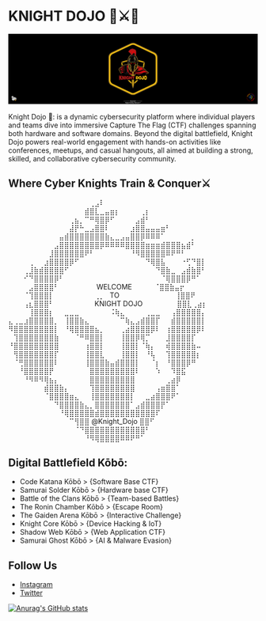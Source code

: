 # KNIGHT DOJO 🏯⚔️🥷
<img src="/knight.png"/>



Knight Dojo 🏯: is a dynamic cybersecurity platform where individual players and teams dive into immersive Capture The Flag (CTF) challenges spanning both hardware and software domains. Beyond the  digital battlefield, Knight Dojo powers real-world engagement with hands-on activities like conferences, meetups, and casual hangouts, all aimed at building a strong, skilled, and collaborative cybersecurity community.

## Where Cyber Knights Train & Conquer⚔️

⠀⠀⠀⠀⠀⠀⠀⠀⠀⠀⠀⠀⠀⠀⠀⠀⢀⣠⠇⠀⠀⠀⠀⠀⠀⠀⠀⠀⠀⠀⠀⠀⠀⠀⠀⠀⠀⠀⠀
⠀⠀⠀⠀⠀⠀⠀⠀⠀⠀⠀⠀⠀⠀⠀⣾⣿⣇⣀⣤⣶⡆⠀⠀⠀⠀⢀⡆⠀⠀⠀⠀⠀⠀⠀⠀⠀⠀⠀
⠀⠀⠀⠀⠀⠀⠀⠀⠀⠀⠀⠀⢀⣦⡀⠉⠛⢿⣿⡿⠋⠀⠀⠀⠀⣠⣾⠃⠀⠀⠀⠀⠀⠀⠀⠀⠀⠀⠀
⠀⠀⠀⠀⠀⠀⠀⠀⠀⠀⠀⠀⣼⡟⠓⣀⣠⣿⣿⠇⠀⠀⠀⠀⣰⣿⣿⣤⣤⣤⣶⠃⠀⠀⠀⠀⠀⠀⠀
⠀⠀⠀⠀⠀⠀⠀⠀⠀⠀⣤⣾⣿⣿⣿⣿⣿⣿⣿⣷⣄⣀⣠⣤⣿⣿⡿⠿⠿⠿⠁⠀⠀⠀⠀⠀⡀⠀⠀
⠀⠀⠀⠀⠀⠀⠀⠀⠀⣠⣿⣿⣿⣿⣿⣿⣿⣿⡿⠿⠿⠿⠿⣿⣿⣿⣿⣶⣶⣶⣾⣿⣿⣿⣦⣾⠃⠀⠀
⠀⠀⠀⠀⠀⠀⠀⠀⣸⣿⣿⣿⣿⣿⣿⠟⠃⠀⠀⠀⠀⠀⠀⠀⠘⠻⣿⣿⣿⣿⣿⠿⠟⠛⠃⠀⠀⠀⠀
⠀⠀⠀⠀⢀⠀⠀⣰⣿⣿⣿⣿⡿⠋⠀⠀⠀⠀⠀⠀⠀⠀⠀⠀⠀⠀⠀⠙⢿⣿⣧⠀⠀⠀⠐⢋⠙⣿⡇
⠀⠀⠀⢀⣸⣷⣾⣿⣿⣿⣿⠋⠀⠀⠀⠀⠀⠀⠀⠀⠀⠀⠀⠀⠀⠀⠀⠀⠀⠙⣿⣷⣀⠀⣠⣾⣷⣿⠃
⠀⠀⠀⠊⠙⣿⣿⣿⣿⡿⠃⠀⠀⠀⠀⠀⠀⠀⠀⠀⠀⠀⠀⠀⠀⠀⠀⠀⠀⠀⠈⢿⣿⣿⣿⡿⠛⠁⠀
⠀⠀⠀⠀⣠⣿⣿⣿⣿⠃⠀⠀⠀⠀⠀⠀  ⠀WELCOME   ⠀⠀⠀⠀⠈⣿⣿⣷⣤⡖⠀⠀
⠀⠀⠀⠈⢹⣿⣿⣿⡇⠀⠀⠀⠀⠀⠀⠀⠀⢀⡀⠀TO⠀⠀⠀⠀⠀⠀⠀⠀⠀⠀⠀⢸⣿⣿⠟⠀⠀⠀
⠀⠀⠀⢠⣆⣿⣿⣿⠃⠀⠀⠀⠀⠀⠀⠀⠀KNIGHT DOJO ⠀⠀⠀⠀⠀⠀ ⣿⣿⣇⢀⣴⡆
⠀⠀⠀⠀⢸⣿⣿⣿⡆⠀⠀⣀⣀⣀⠀⠀⠀⠀⠀⠀⠨⢷⣄⠀⠀⠀⠀⢀⣀⣀⠀⠀⢠⣿⣿⣿⣿⣿⡄
⣄⢀⣀⣰⣿⣿⣿⣿⣿⡀⠀⢸⣿⣿⣷⣄⠀⠀⠀⠀⠀⠀⠉⢷⣄⣠⣾⣿⣿⡏⠀⠀⣾⣿⣿⣿⣿⣿⡇
⠻⣿⣿⣿⣿⣿⣿⣿⣿⡇⠀⠘⢿⣿⣿⣿⣿⣦⡀⠀⠀⠀⢀⣴⣿⣿⣿⣿⡿⠇⠀⢰⣿⣿⣿⣿⣿⡿⠇
⠀⢹⣿⣿⣿⣿⣿⣿⣿⣷⠀⠀⠀⠈⠛⠿⣿⣿⡇⠀⠀⠀⢸⣿⣿⡿⢿⡉⠀⠀⠀⣸⣿⣿⣿⣿⡏⠀⠀
⠘⣿⣿⣿⣿⣿⣿⣿⣿⣿⠀⠀⠀⠀⠀⢰⣿⣿⡇⠀⠀⠀⢸⣿⣿⡇⠈⢷⡄⠀⠀⢾⣿⣿⣿⣿⣷⠤⠀
⠀⢻⣿⣿⣿⣿⣿⣿⣿⡏⠀⠀⠀⠀⠀⢸⣿⣿⣇⠀⠀⠀⢸⣿⣿⡇⠀⠘⢧⠀⠀⢹⣿⣿⣿⣿⣿⡆⠀
⠀⠈⢛⣿⣿⣿⣿⣿⣿⠇⠀⠀⠀⠀⠀⢸⣿⣿⣿⣷⣤⣾⣿⣿⣿⡇⠀⠀⠈⡆⠀⠘⣿⣿⣿⡿⠛⠀⠀
⠀⠀⠘⣿⣿⣿⣿⣿⡟⠀⠀⠀⠀⠀⠀⠀⣿⣿⣿⣿⣿⣿⣿⣿⣿⠇⠀⠀⠀⠱⠀⠀⠹⣿⣯⠀⠀⠀⠀
⠀⠀⠀⠘⠻⠿⠻⢿⣦⡄⠀⠀⠀⠀⠀⠀⣿⣿⣿⣿⣿⣿⣿⣿⣿⠀⠀⠀⠀⠀⠀⢀⣴⡿⠀⠀⠀⠀⠀
⠀⠀⠀⠀⠀⠀⠀⣾⣿⣿⣷⡄⠀⠀⠀⠀⢹⣿⣿⣿⣿⣿⣿⣿⣿⠀⠀⠀⠀⢠⣶⣿⣿⠁⠀⠀⠀⠀⠀
⠀⠀⠀⠀⠀⠀⠀⠈⣿⣿⣿⣿⣶⣄⠀⠀⢸⣿⣿⣿⣿⣿⣿⣿⡇⠀⠀⣀⣴⣿⣿⣿⠟⠁⠀⠀⠀⠀⠀
⠀⠀⠀⠀⠀⠀⠀⠀⠀⠙⣿⣿⣿⣿⣷⣄⡀⣿⣿⣿⣿⣿⣿⣿⠁⣠⣾⣿⣿⣿⡟⠁⠀⠀⠀⠀⠀⠀⠀
⠀⠀⠀⠀⠀⠀⠀⠀⠀⠀⠘⢿⣿⣿⣿⣿⣿⣾⣿⣿⣿⣿⣿⣿⣿⣿⣿⣿⣿⠏⠀⠀⠀⠀⠀⠀⠀⠀⠀
⠀⠀⠀⠀⠀⠀⠀⠀⠀⠀⠀⠀⠉⢻⣿⣿ @Knight_Dojo ⣿⣿⠋⠀⠀⠀⠀⠀⠀⠀⠀⠀⠀
⠀⠀⠀⠀⠀⠀⠀⠀⠀⠀⠀⠀⠀⠈⠙⣿⣿⣿⣿⣿⣿⣿⣿⣿⣿⣿⣿⠃⠀⠀⠀⠀⠀⠀⠀⠀⠀⠀⠀
⠀⠀⠀⠀⠀⠀⠀⠀⠀⠀⠀⠀⠀⠀⠀⠘⠻⢿⣿⣿⣿⣿⠿⠿⠟⠛⠁⠀⠀⠀⠀⠀⠀⠀⠀⠀⠀⠀⠀


## Digital Battlefield Kōbō:
- Code Katana Kōbō > {Software Base CTF}
- Samurai Solder Kōbō > {Hardware base CTF}
- Battle of the Clans Kōbō > {Team-based Battles}
- The Ronin Chamber Kōbō > {Escape Room}
- The Gaiden Arena Kōbō > {Interactive Challenge}
- Knight Core Kōbō > {Device Hacking & IoT}
- Shadow Web Kōbō > {Web Application CTF}
- Samurai Ghost Kōbō > {AI & Malware Evasion}

## Follow Us
- [Instagram](https://instagram.com/knight_dojo)  
- [Twitter](https://twitter.com/knight_dojo)

[![Anurag's GitHub stats](https://github-readme-stats.vercel.app/api?username=knight-dojo)](https://github.com/anuraghazra/github-readme-stats)

